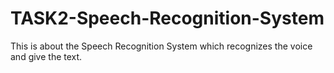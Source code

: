 # TASK2-Speech-Recognition-System
This is about the Speech Recognition System which recognizes the voice and give the text.
